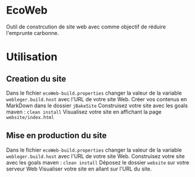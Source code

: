 # EcoWeb
Outil de constrcution de site web avec comme objectif de réduire l'emprunte carbonne.

# Utilisation

## Creation du site
Dans le fichier ``ecoWeb-build.properties`` changer la valeur de la variable ``webleger.build.host`` avec l'URL de votre site Web.
Créer vos contenus en MarkDown dans le dossier ``jBakeSite``
Construisez votre site avec les goals maven : ``clean install``
Visualisez votre site en affichant la page ``website/index.html``


## Mise en production du site
Dans le fichier ``ecoWeb-build.properties`` changer la valeur de la variable ``webleger.build.host`` avec l'URL de votre site Web.
Construisez votre site avec les goals maven : ``clean install``
Déposez le dossier ``website`` sur votre serveur Web
Visualiser votre site en allant sur l'URL du site.